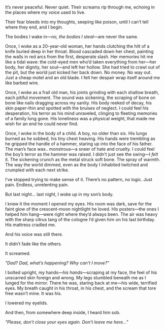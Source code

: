 It’s never peaceful. Never quiet. Their screams rip through me, echoing in the places where my voice used to live. 

Their fear bleeds into my thoughts, seeping like poison, until I can’t tell where they end, and I begin.

The bodies I wake in—*no, the bodies I steal*—are never the same.

Once, I woke as a 20-year-old woman, her hands clutching the hilt of a knife buried deep in her throat. Blood cascaded down her chest, painting the walls in red arcs from the first, desperate slash. Her memories hit me like a tidal wave: the cold-eyed men who’d taken everything from her—her body, her dignity, her soul—and left her hollow. She had tried to crawl out of the pit, but the world just kicked her back down. No money. No way out. Just a cheap motel and an old blade. I felt her despair wrap itself around me like barbed wire.

Once, I woke as a frail old man, his joints grinding with each shallow breath, each pitiful movement. The sound was sickening, the scraping of bone on bone like nails dragging across my sanity. His body reeked of decay, his skin paper-thin and spotted with the bruises of neglect. I could feel his desperation, his terror as his mind unraveled, clinging to fleeting memories of a family long gone. His loneliness was a physical weight, that made me wish for an end he could never find.

Once, I woke in the body of a child. A boy, no older than six. His lungs burned as he sobbed, his tiny chest heaving. His hands were trembling as he gripped the handle of a hammer, staring up into the face of his father. The man’s face was.. monstrous—a sneer of hate and cruelty. I could feel the boy’s terror as the hammer was raised. I didn’t just see the swing—I *felt* it. The sickening crunch as the metal struck soft bone. The spray of warmth. The way the world dimmed, even as the body I inhabited twitched and crumpled with each next strike. 

I’ve stopped trying to make sense of it. There’s no pattern, no logic. Just pain. Endless, unrelenting pain.

But last night… last night, I woke up in my son’s body.

I knew it the moment I opened my eyes. His room was dark, save for the faint glow of the crescent-moon nightlight he loved. His posters—the ones I helped him hang—were right where they’d always been. The air was heavy with the sharp citrus tang of the cologne I’d given him on his last birthday. His mattress cradled me.

And his voice was still there.

It didn’t fade like the others.

It screamed.

*"Dad? Dad, what’s happening? Why can’t I move?"*

I bolted upright, my hands—*his hands*—scraping at my face, the feel of his unscarred skin foreign and wrong. My legs stumbled beneath me as I lunged for the mirror. There he was, staring back at me—his wide, terrified eyes. My breath caught in his throat, in his chest, and the scream that tore free wasn’t mine. It was his. 

I lowered my eyelids.

And then, from somewhere deep inside, I heard him sob.

*"Please, don’t close your eyes again. Don’t leave me here…"*